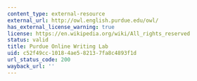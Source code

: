 ```yaml
---
content_type: external-resource
external_url: http://owl.english.purdue.edu/owl/
has_external_license_warning: true
license: https://en.wikipedia.org/wiki/All_rights_reserved
status: valid
title: Purdue Online Writing Lab
uid: c52f49cc-1018-4ae5-8213-7fa8c4893f1d
url_status_code: 200
wayback_url: ''
---
```

